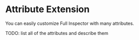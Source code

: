 # Attribute Extension

You can easily customize Full Inspector with many attributes.

TODO: list all of the attributes and describe them